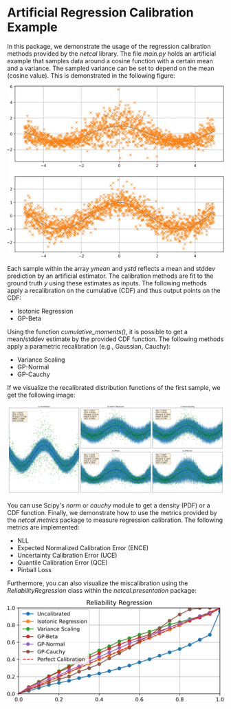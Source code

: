 # Artificial Regression Calibration Example

In this package, we demonstrate the usage of the regression calibration methods provided by the *netcal* library.
The file *main.py* holds an artificial example that samples data around a cosine function with a certain mean and a variance.
The sampled variance can be set to depend on the mean (cosine value).
This is demonstrated in the following figure:

![data](img/data.svg)

Each sample within the array *ymean* and *ystd* reflects a mean and stddev prediction by an artificial estimator.
The calibration methods are fit to the ground truth *y* using these estimates as inputs.
The following methods apply a recalibration on the cumulative (CDF) and thus output points on the CDF:

- Isotonic Regression
- GP-Beta

Using the function *cumulative_moments()*, it is possible to get a mean/stddev estimate by the provided CDF function.
The following methods apply a parametric recalibration (e.g., Gaussian, Cauchy):

- Variance Scaling
- GP-Normal
- GP-Cauchy

If we visualize the recalibrated distribution functions of the first sample, we get the following image:

![methods](img/methods.svg)

You can use Scipy's *norm* or *cauchy* module to get a density (PDF) or a CDF function.
Finally, we demonstrate how to use the metrics provided by the *netcal.metrics* package to measure regression calibration.
The following metrics are implemented:

- NLL
- Expected Normalized Calibration Error (ENCE)
- Uncertainty Calibration Error (UCE)
- Quantile Calibration Error (QCE)
- Pinball Loss

Furthermore, you can also visualize the miscalibration using the *ReliabilityRegression* class within the *netcal.presentation* package:

![reliability](img/reliability.svg)
